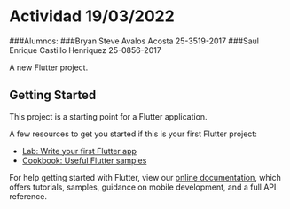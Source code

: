 # Actividad 19/03/2022

###Alumnos:
###Bryan Steve Avalos Acosta 25-3519-2017
###Saul Enrique Castillo Henriquez 25-0856-2017

A new Flutter project.

## Getting Started

This project is a starting point for a Flutter application.

A few resources to get you started if this is your first Flutter project:

- [Lab: Write your first Flutter app](https://flutter.dev/docs/get-started/codelab)
- [Cookbook: Useful Flutter samples](https://flutter.dev/docs/cookbook)

For help getting started with Flutter, view our
[online documentation](https://flutter.dev/docs), which offers tutorials,
samples, guidance on mobile development, and a full API reference.
